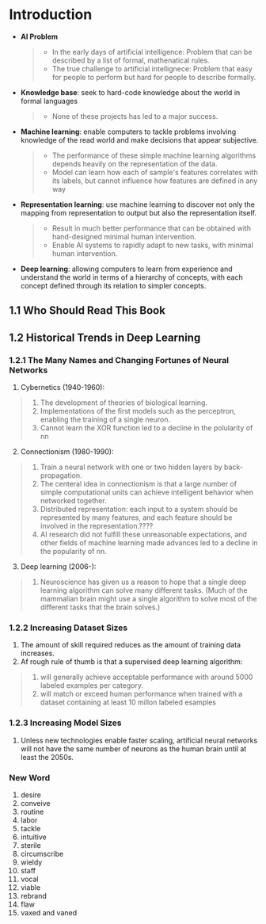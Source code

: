 # Introduction

* **AI Problem**
    > * In the early days of artificial intelligence: Problem that can be described by a list of formal, mathenatical rules. 
    > * The true challenge to artificial intellignece: Problem that easy for people to perform but hard for people to describe formally.
* **Knowledge base**: seek to hard-code knowledge about the world in formal languages
    > * None of these projects has led to a major success.
* **Machine learning**: enable computers to tackle problems involving knowledge of the read world and make decisions that appear subjective.
    > * The performance of these simple machine learning algorithms depends heavily on the representation of the data.
    > * Model can learn how each of sample's features correlates with its labels, but cannot influence how features are defined in any way
* **Representation learning**: use machine learning to discover not only the mapping from representation to output but also the representation itself. 
    > * Result in much better performance that can be obtained with hand-designed minimal human intervention.
    > * Enable AI systems to rapidly adapt to new tasks, with minimal human intervention.
* **Deep learning**: allowing computers to learn from experience and understand the world in terms of a hierarchy of concepts, with each concept defined through its relation to simpler concepts. 

## 1.1 Who Should Read This Book
## 1.2 Historical Trends in Deep Learning
### 1.2.1 The Many Names and Changing Fortunes of Neural Networks
1. Cybernetics (1940-1960):
>1. The development of theories of biological learning.
>2. Implementations of the first models such as the perceptron, enabling the training of a single neuron.
>3. Cannot learn the XOR function led to a decline in the polularity of nn
2. Connectionism (1980-1990):
>1. Train a neural network with one or two hidden layers by back-propagation.
>2. The centeral idea in connectionism is that a large number of simple computational units can achieve intelligent behavior when networked together.
>3. Distributed representation: each input to a system should be represented by many features, and each feature should be involved in the representation.????
>4. AI research did not fulfill these unreasonable expectations, and other fields of machine learning made advances led to a decline in the popularity of nn.
3. Deep learning (2006-):
>1. Neuroscience has given us a reason to hope that a single deep learning algorithm can solve many different tasks. (Much of the mammalian brain might use a single algorithm to solve most of the different tasks that the brain solves.)
### 1.2.2 Increasing Dataset Sizes
1. The amount of skill required reduces as the amount of training data increases.
2. Af rough rule of thumb is that a supervised deep learning algorithm: 
>1. will generally achieve acceptable performance with around 5000 labeled examples per category.
>2. will match or exceed human performance when trained with a dataset containing at least 10 millon labeled esamples
### 1.2.3 Increasing Model Sizes
1. Unless new technologies enable faster scaling, artificial neural networks will not have the same number of neurons as the human brain until at least the 2050s.
### New Word
1. desire 
2. conveive
3. routine
4. labor
5. tackle 
6. intuitive
7. sterile
8. circumscribe
9. wieldy
10. staff
11. vocal
12. viable
13. rebrand
14. flaw
15. vaxed and vaned
